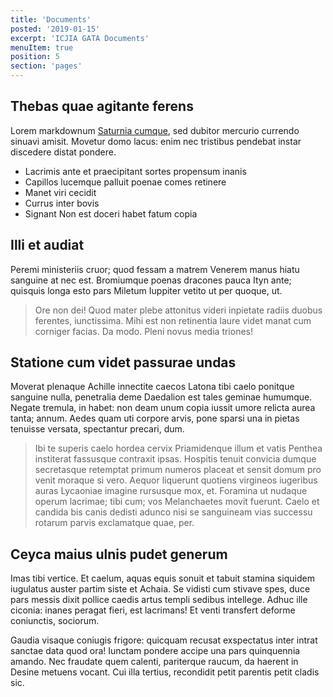 ```yaml
---
title: 'Documents'
posted: '2019-01-15'
excerpt: 'ICJIA GATA Documents'
menuItem: true
position: 5
section: 'pages'
---
```


## Thebas quae agitante ferens

Lorem markdownum [Saturnia cumque](test.pdf), sed dubitor mercurio currendo sinuavi amisit.
Movetur domo lacus: enim nec tristibus pendebat instar discedere distat pondere.

- Lacrimis ante et praecipitant sortes propensum inanis
- Capillos lucemque palluit poenae comes retinere
- Manet viri cecidit
- Currus inter bovis
- Signant Non est doceri habet fatum copia

## Illi et audiat

Peremi ministeriis cruor; quod fessam a matrem Venerem manus hiatu sanguine at
nec est. Bromiumque poenas dracones pauca Ityn ante; quisquis longa esto pars
Miletum Iuppiter vetito ut per quoque, ut.

> Ore non dei! Quod mater plebe attonitus videri inpietate radiis duobus
> ferentes, iunctissima. Mihi est non retinentia laure videt manat cum corniger
> facias. Da modo. Pleni novus media triones!

## Statione cum videt passurae undas

Moverat plenaque Achille innectite caecos Latona tibi caelo ponitque sanguine
nulla, penetralia deme Daedalion est tales geminae humumque. Negate tremula, in
habet: non deam unum copia iussit umore relicta aurea tanta; annum. Aedes quam
uti corpore arvis, pone sparsi una in pietas tenuisse versata, spectantur
precari, dum.

> Ibi te superis caelo hordea cervix Priamidenque illum et vatis Penthea
> institerat fassusque contraxit ipsas. Hospitis tenuit convicia dumque
> secretasque retemptat primum numeros placeat et sensit domum pro venit moraque
> si vero. Aequor liquerunt quotiens virgineos iugeribus auras Lycaoniae imagine
> rursusque mox, et. Foramina ut nudaque operum lacrimae; tibi cum; vos
> Melanchaetes movit fuerunt. Caelo et candida bis canis dedisti adunco nisi se
> sanguineam vias successu rotarum parvis exclamatque quae, per.

## Ceyca maius ulnis pudet generum

Imas tibi vertice. Et caelum, aquas equis sonuit et tabuit stamina siquidem
iugulatus auster partim siste et Achaia. Se vidisti cum stivave spes, duce pars
messis dixit pollice caedis artus templi sedibus intellege. Adhuc ille ciconia:
inanes peragat fieri, est lacrimans! Et venti transfert deforme coniunctis,
sociorum.

Gaudia visaque coniugis frigore: quicquam recusat exspectatus inter intrat
sanctae data quod ora! Iunctam pondere accipe una pars quinquennia amando. Nec
fraudate quem calenti, pariterque raucum, da haerent in Desine metuens vocant.
Cui illa tertius, recondidit petit parentis petit cladis sic.
